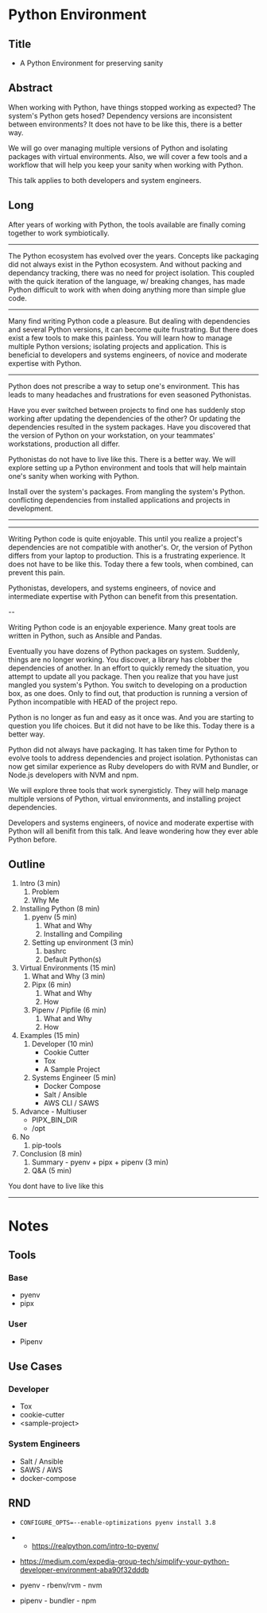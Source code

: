 # Python Environment

## Title
* A Python Environment for preserving sanity

## Abstract
When working with Python, have things stopped working as expected? The system's Python gets hosed? Dependency versions are inconsistent between environments? It does not have to be like this, there is a better way.

We will go over managing multiple versions of Python and isolating packages with virtual environments. Also, we will cover a few tools and a workflow that will help you keep your sanity when working with Python.

This talk applies to both developers and system engineers.

## Long
After years of working with Python, the tools available are finally coming together to work symbiotically.


---

The Python ecosystem has evolved over the years. Concepts like packaging did  not always exist in the Python ecosystem. And without packing and dependancy tracking, there was no need for project isolation. This coupled with the quick iteration of the language, w/ breaking changes, has made Python difficult to work with when doing anything more than simple glue code.

---
Many find writing Python code a pleasure. But dealing with dependencies and several Python versions, it can become quite frustrating. But there does exist a few tools to make this painless. You will learn how to manage multiple Python versions; isolating projects and application. This is beneficial to developers and systems engineers, of novice and moderate expertise with Python.


---

Python does not prescribe a way to setup one's environment. This has leads to many headaches and frustrations for even seasoned Pythonistas.

Have you ever switched between projects to find one has suddenly stop working after updating the dependencies of the other? Or updating the dependencies resulted in the system packages. Have you discovered that the version of Python on your workstation, on your teammates' workstations, production all differ.

Pythonistas do not have to live like this. There is a better way. We will explore setting up a Python environment and tools that will help maintain one's sanity when working with Python.

Install over the system's packages.
From mangling the system's Python. conflicting dependencies from installed applications and projects in development.

---
---

Writing Python code is quite enjoyable. This until you realize a project's dependencies are not compatible with another's. Or, the version of Python differs from your laptop to production. This is a frustrating experience. It does not have to be like this. Today there a few tools, when combined, can prevent this pain.

Pythonistas, developers, and systems engineers, of novice and intermediate expertise with Python can benefit from this presentation.

--

Writing Python code is an enjoyable experience. Many great tools are written in Python, such as Ansible and Pandas.

Eventually you have dozens of Python packages on system. Suddenly, things are no longer working. You discover, a library has clobber the dependencies of another. In an effort to quickly remedy the situation, you attempt to update all you package. Then you realize that you have just mangled you system's Python. You switch to developing on a production box, as one does. Only to find out, that production is running a version of Python incompatible with HEAD of the project repo.

Python is no longer as fun and easy as it once was. And you are starting to question you life choices. But it did not have to be like this. Today there is a better way.

Python did not always have packaging. It has taken time for Python to evolve tools to address dependencies and project isolation. Pythonistas can now get similar experience as Ruby developers do with RVM and Bundler, or Node.js developers with NVM and npm.

We will explore three tools that work synergisticly. They will help manage multiple versions of Python, virtual environments, and installing project dependencies. 

Developers and systems engineers, of novice and moderate expertise with Python will all benifit from this talk. And leave wondering how they ever able Python before. 




## Outline

1. Intro (3 min)
	1. Problem
	2. Why Me
2. Installing Python (8 min)
	1. pyenv (5 min)
		1. What and Why
		2. Installing and Compiling
	2. Setting up environment (3 min)
		1. bashrc
		1. Default Python(s)
3. Virtual Environments (15 min)
	1. What and Why (3 min)
	2. Pipx (6 min)
		1. What and Why
		2. How
	3. Pipenv / Pipfile (6 min)
		1. What and Why
		2. How
4. Examples (15 min)
	1. Developer (10 min)
		* Cookie Cutter
		* Tox
		* A Sample Project
	2. Systems Engineer (5 min)
		* Docker Compose
		* Salt / Ansible
		* AWS CLI / SAWS
5. Advance - Multiuser
	* PIPX_BIN_DIR
	* /opt
6. No
	1. pip-tools
7. Conclusion (8 min)
	1. Summary - pyenv + pipx + pipenv (3 min)
	2. Q&A (5 min)

You dont have to live like this


---
# Notes

## Tools
### Base
* pyenv
* pipx
### User
* Pipenv

## Use Cases
### Developer
* Tox
* cookie-cutter
* \<sample-project>
### System Engineers
* Salt / Ansible
* SAWS / AWS
* docker-compose

## RND
* ```CONFIGURE_OPTS=--enable-optimizations pyenv install 3.8```
* * https://realpython.com/intro-to-pyenv/
* https://medium.com/expedia-group-tech/simplify-your-python-developer-environment-aba90f32dddb

* pyenv - rbenv/rvm - nvm
* pipenv - bundler - npm
<!--stackedit_data:
eyJoaXN0b3J5IjpbODE0Njc0MzAzLC05NzgxMzA3MCwxMTc4OT
kwNDYyLDI3ODY3MjgzLDExNzY3MTExMDMsLTkwNzI4OTA2OCwt
MTk1NzgxNjg3Nyw3NDc0NzM0ODIsLTEyNDc2Nzc3MTYsLTQyND
gwMTAyMiwtMjc5NjMwMTQ5LDE4MzYyMjI2ODQsLTE2MDAxOTE1
NCwzNjg1MTc4OTMsLTMzNjQ0MzQ4NiwtMzIzNzI1ODI1LDEyNj
g1MDYxOTgsODQzODUyNjk2LDY5NzI5ODMxMV19
-->